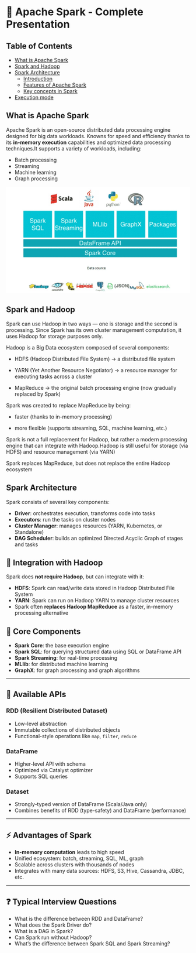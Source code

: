 # 🚀 Apache Spark - Complete Presentation

## Table of Contents

- [What is Apache Spark](#what-is-apache-spark)
- [Spark and Hadoop](#spark-and-hadoop)
- [Spark Architecture](#spark-rchitecture)
  - [Introduction](#introduction)
  - [Features of Apache Spark](#features-of-apache-spark)
  - [Key concepts in Spark]("key-concepts-in-spark)
- [Execution mode](#execution-mode)

## What is Apache Spark

Apache Spark is an open-source distributed data processing engine designed for big data workloads. Knowns for speed and efficiency thanks to its **in-memory execution** capabilities and optimized data processing techniques.It supports a variety of workloads, including:

- Batch processing
- Streaming
- Machine learning
- Graph processing

![Alt text](./spark_Presentation.jpg "Spark")

## Spark and Hadoop

Spark can use Hadoop in two ways — one is storage and the second is processing. Since Spark has its own cluster management computation, it uses Hadoop for storage purposes only.

Hadoop is a Big Data ecosystem composed of several components:

- HDFS (Hadoop Distributed File System) → a distributed file system

- YARN (Yet Another Resource Negotiator) → a resource manager for executing tasks across a cluster

- MapReduce → the original batch processing engine (now gradually replaced by Spark)

Spark was created to replace MapReduce by being:

- faster (thanks to in-memory processing)

- more flexible (supports streaming, SQL, machine learning, etc.)

Spark is not a full replacement for Hadoop, but rather a modern processing engine that can integrate with Hadoop.Hadoop is still useful for storage (via HDFS) and resource management (via YARN)

Spark replaces MapReduce, but does not replace the entire Hadoop ecosystem

## Spark Architecture

Spark consists of several key components:

- **Driver**: orchestrates execution, transforms code into tasks
- **Executors**: run the tasks on cluster nodes
- **Cluster Manager**: manages resources (YARN, Kubernetes, or Standalone)
- **DAG Scheduler**: builds an optimized Directed Acyclic Graph of stages and tasks

## 🔗 Integration with Hadoop

Spark does **not require Hadoop**, but can integrate with it:

- **HDFS**: Spark can read/write data stored in Hadoop Distributed File System
- **YARN**: Spark can run on Hadoop YARN to manage cluster resources
- Spark often **replaces Hadoop MapReduce** as a faster, in-memory processing alternative

## 🧠 Core Components

- **Spark Core**: the base execution engine
- **Spark SQL**: for querying structured data using SQL or DataFrame API
- **Spark Streaming**: for real-time processing
- **MLlib**: for distributed machine learning
- **GraphX**: for graph processing and graph algorithms

---

## 🔄 Available APIs

### RDD (Resilient Distributed Dataset)

- Low-level abstraction
- Immutable collections of distributed objects
- Functional-style operations like `map`, `filter`, `reduce`

### DataFrame

- Higher-level API with schema
- Optimized via Catalyst optimizer
- Supports SQL queries

### Dataset

- Strongly-typed version of DataFrame (Scala/Java only)
- Combines benefits of RDD (type-safety) and DataFrame (performance)

---

## ⚡ Advantages of Spark

- **In-memory computation** leads to high speed
- Unified ecosystem: batch, streaming, SQL, ML, graph
- Scalable across clusters with thousands of nodes
- Integrates with many data sources: HDFS, S3, Hive, Cassandra, JDBC, etc.

---

## ❓ Typical Interview Questions

- What is the difference between RDD and DataFrame?
- What does the Spark Driver do?
- What is a DAG in Spark?
- Can Spark run without Hadoop?
- What’s the difference between Spark SQL and Spark Streaming?
